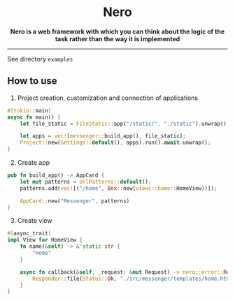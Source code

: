 <div align="center">
    <h1>Nero</h1>
    <p>
        <strong>Nero is a web framework with which you can think about the logic of the task rather than the way it is implemented</strong>
    </p>
</div>

---

See directory `examples`

## How to use

1. Project creation, customization and connection of applications

```rust
#[tokio::main]
async fn main() {
    let file_static = FileStatic::app("/static/", "./static").unwrap();

    let apps = vec![messenger::build_app(), file_static];
    Project::new(Settings::default(), apps).run().await.unwrap();
}
```

2. Create app

```rust
pub fn build_app() -> AppCard {
    let mut patterns = UrlPatterns::default();
    patterns.add(vec![("/home", Box::new(views::home::HomeView))]);

    AppCard::new("Messenger", patterns)
}
```

3. Create view

```rust
#[async_trait]
impl View for HomeView {
    fn name(&self) -> &'static str {
        "Home"
    }

    async fn callback(&self, _request: &mut Request) -> nero::error::Result<Responder> {
        Responder::file(Status::Ok, "./src/messenger/templates/home.html").await
    }
}
```